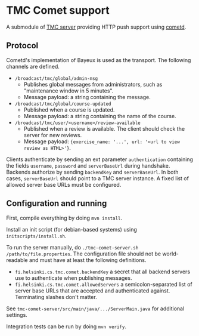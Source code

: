 # TMC Comet support #

A submodule of [TMC server](https://github.com/testmycode/tmc-server) providing HTTP push support using [cometd](http://cometd.org/).

## Protocol ##

Cometd's implementation of Bayeux is used as the transport. The following channels are defined.

- `/broadcast/tmc/global/admin-msg`
    - Publishes global messages from administrators, such as "maintenance window in 5 minutes".
    - Message payload: a string containing the message.
- `/broadcast/tmc/global/course-updated`
    - Published when a course is updated.
    - Message payload: a string containing the name of the course.
- `/broadcast/tmc/user/<username>/review-available`
    - Published when a review is available. The client should check the server for new reviews.
    - Message payload: `{exercise_name: '...', url: '<url to view review as HTML>'}`.

Clients authenticate by sending an ext parameter `authentication` containing the fields `username`, `password` and `serverBaseUrl` during handshake. Backends authorize by sending `backendKey` and `serverBaseUrl`. In both cases, `serverBaseUrl` should point to a TMC server instance. A fixed list of allowed server base URLs must be configured.

## Configuration and running ##

First, compile everything by doing `mvn install`.

Install an init script (for debian-based systems) using `initscripts/install.sh`.

To run the server manually, do `./tmc-comet-server.sh /path/to/file.properties`. The configuration file should not be world-readable and must have at least the following definitions.

- `fi.helsinki.cs.tmc.comet.backendKey` a secret that all backend servers use to authenticate when publishing messages.
- `fi.helsinki.cs.tmc.comet.allowedServers` a semicolon-separated list of server base URLs that are accepted and authenticated against. Terminating slashes don't matter.

See `tmc-comet-server/src/main/java/.../ServerMain.java` for additional settings.

Integration tests can be run by doing `mvn verify`.
